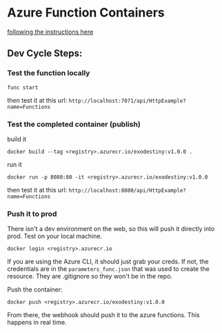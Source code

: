 # Azure Function Containers

[following the instructions here](https://docs.microsoft.com/en-us/azure/azure-functions/functions-create-function-linux-custom-image?msclkid=c1eb6712ce8311ecbf167992dfbfb6bc&tabs=in-process%2Cbash%2Cazure-cli&pivots=programming-language-python#create-and-test-the-local-functions-project)


## Dev Cycle Steps:


### Test the function locally
```
func start
```
then test it at this url: `http://localhost:7071/api/HttpExample?name=Functions`

### Test the completed container (publish)

build it
```
docker build --tag <registry>.azurecr.io/exodestiny:v1.0.0 .
```
run it
```
docker run -p 8080:80 -it <registry>.azurecr.io/exodestiny:v1.0.0
```
then test it at this url: `http://localhost:8080/api/HttpExample?name=Functions`

### Push it to prod
There isn't a dev environment on the web, so this will push it directly into prod. Test on your local machine. 

```
docker login <registry>.azurecr.io
```
If you are using the Azure CLI, it should just grab your creds. If not, the credentials are in the `parameters_func.json` that was used to create the resource. They are .gitignore so they won't be in the repo.

Push the container:
```
docker push <registry>.azurecr.io/exodestiny:v1.0.0
```
From there, the webhook should push it to the azure functions. This happens in real time. 

